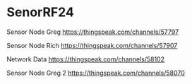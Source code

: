 # SenorRF24

Sensor Node Greg
https://thingspeak.com/channels/57797

Sensor Node Rich
https://thingspeak.com/channels/57907

Network Data
https://thingspeak.com/channels/58102

Sensor Node Greg 2
https://thingspeak.com/channels/58070
